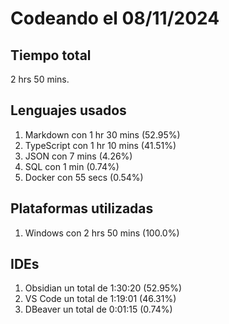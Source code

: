 # Codeando el 08/11/2024

## Tiempo total
2 hrs 50 mins.

## Lenguajes usados
1. Markdown con 1 hr 30 mins (52.95%)
1. TypeScript con 1 hr 10 mins (41.51%)
1. JSON con 7 mins (4.26%)
1. SQL con 1 min (0.74%)
1. Docker con 55 secs (0.54%)

## Plataformas utilizadas
1. Windows con 2 hrs 50 mins (100.0%)

## IDEs
1. Obsidian un total de 1:30:20 (52.95%)
1. VS Code un total de 1:19:01 (46.31%)
1. DBeaver un total de 0:01:15 (0.74%)
